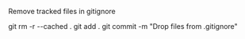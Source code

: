Remove tracked files in gitignore

git rm -r --cached .
git add .
git commit -m "Drop files from .gitignore"